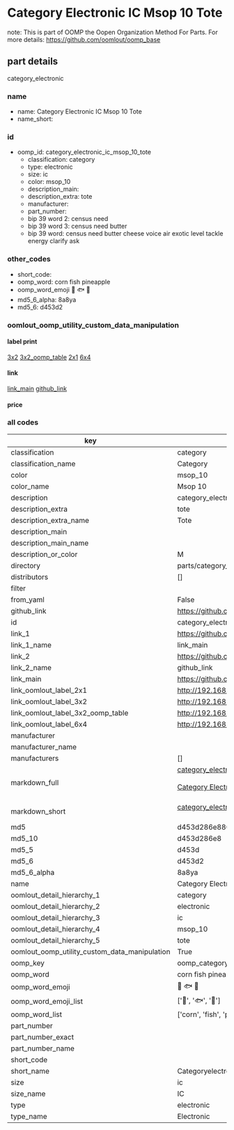 # Category Electronic IC Msop 10 Tote  

note: This is part of OOMP the Oopen Organization Method For Parts. For more details: https://github.com/oomlout/oomp_base

##  part details



category_electronic

### name
* name: Category Electronic IC Msop 10 Tote
* name_short: 
### id
* oomp_id: category_electronic_ic_msop_10_tote
  * classification: category
  * type: electronic
  * size: ic
  * color: msop_10
  * description_main: 
  * description_extra: tote
  * manufacturer: 
  * part_number: 
  * bip 39 word 2: census need
  * bip 39 word 3: census need butter
  * bip 39 word: census need butter cheese voice air exotic level tackle energy clarify ask

### other_codes
* short_code: 
* oomp_word: corn fish pineapple
* oomp_word_emoji :corn: :fish: :pineapple:
* md5_6_alpha: 8a8ya
* md5_6: d453d2






### oomlout_oomp_utility_custom_data_manipulation
#### label print
[3x2](http://192.168.1.245:1112/?label=oomp%208a8ya)
[3x2_oomp_table](http://192.168.1.107:1112/?label=oomp%208a8ya)
[2x1](http://192.168.1.242:1112/?label=oomp%208a8ya)
[6x4](http://192.168.1.55:1112/?label=oomp%208a8ya)    

#### link

[link_main](https://github.com/oomlout/oomlout_oomp_current_version_messy/tree/main/parts/category_electronic_ic_msop_10_tote) [github_link](https://github.com/oomlout/oomlout_oomp_part_src/tree/main/parts/category_electronic_ic_msop_10_tote)                             

#### price







### all codes 
| key | value |  
| --- | --- |  
| classification | category |  
| classification_name | Category |  
| color | msop_10 |  
| color_name | Msop 10 |  
| description | category_electronic |  
| description_extra | tote |  
| description_extra_name | Tote |  
| description_main |  |  
| description_main_name |  |  
| description_or_color | M  |  
| directory | parts/category_electronic_ic_msop_10_tote |  
| distributors | [] |  
| filter |  |  
| from_yaml | False |  
| github_link | https://github.com/oomlout/oomlout_oomp_part_src/tree/main/parts/category_electronic_ic_msop_10_tote |  
| id | category_electronic_ic_msop_10_tote |  
| link_1 | https://github.com/oomlout/oomlout_oomp_current_version_messy/tree/main/parts/category_electronic_ic_msop_10_tote |  
| link_1_name | link_main |  
| link_2 | https://github.com/oomlout/oomlout_oomp_part_src/tree/main/parts/category_electronic_ic_msop_10_tote |  
| link_2_name | github_link |  
| link_main | https://github.com/oomlout/oomlout_oomp_current_version_messy/tree/main/parts/category_electronic_ic_msop_10_tote |  
| link_oomlout_label_2x1 | http://192.168.1.242:1112/?label=oomp%208a8ya |  
| link_oomlout_label_3x2 | http://192.168.1.245:1112/?label=oomp%208a8ya |  
| link_oomlout_label_3x2_oomp_table | http://192.168.1.107:1112/?label=oomp%208a8ya |  
| link_oomlout_label_6x4 | http://192.168.1.55:1112/?label=oomp%208a8ya |  
| manufacturer |  |  
| manufacturer_name |  |  
| manufacturers | [] |  
| markdown_full | [category_electronic_ic_msop_10_tote](https://github.com/oomlout/oomlout_oomp_current_version_messy/tree/main/parts/category_electronic_ic_msop_10_tote)<br>[](https://github.com/oomlout/oomlout_oomp_current_version_messy/tree/main/parts/category_electronic_ic_msop_10_tote)<br>[Category Electronic Ic Msop 10 Tote](https://github.com/oomlout/oomlout_oomp_current_version_messy/tree/main/parts/category_electronic_ic_msop_10_tote)<br><br> |  
| markdown_short | [category_electronic_ic_msop_10_tote](https://github.com/oomlout/oomlout_oomp_current_version_messy/tree/main/parts/category_electronic_ic_msop_10_tote)<br><br> |  
| md5 | d453d286e880aa0015fab2723ea4f12a |  
| md5_10 | d453d286e8 |  
| md5_5 | d453d |  
| md5_6 | d453d2 |  
| md5_6_alpha | 8a8ya |  
| name | Category Electronic IC Msop 10 Tote |  
| oomlout_detail_hierarchy_1 | category |  
| oomlout_detail_hierarchy_2 | electronic |  
| oomlout_detail_hierarchy_3 | ic |  
| oomlout_detail_hierarchy_4 | msop_10 |  
| oomlout_detail_hierarchy_5 | tote |  
| oomlout_oomp_utility_custom_data_manipulation | True |  
| oomp_key | oomp_category_electronic_ic_msop_10_tote |  
| oomp_word | corn fish pineapple |  
| oomp_word_emoji | :corn: :fish: :pineapple: |  
| oomp_word_emoji_list | [':corn:', ':fish:', ':pineapple:'] |  
| oomp_word_list | ['corn', 'fish', 'pineapple'] |  
| part_number |  |  
| part_number_exact |  |  
| part_number_name |  |  
| short_code |  |  
| short_name | Categoryelectronic |  
| size | ic |  
| size_name | IC |  
| type | electronic |  
| type_name | Electronic |  
